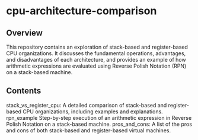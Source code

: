 # cpu-architecture-comparison
## Overview

This repository contains an exploration of stack-based and register-based CPU organizations. It discusses the fundamental operations, advantages, and disadvantages of each architecture, and provides an example of how arithmetic expressions are evaluated using Reverse Polish Notation (RPN) on a stack-based machine.

## Contents

stack_vs_register_cpu: A detailed comparison of stack-based and register-based CPU organizations, including examples and explanations.
rpn_example Step-by-step execution of an arithmetic expression in Reverse Polish Notation on a stack-based machine.
pros_and_cons: A list of the pros and cons of both stack-based and register-based virtual machines.

